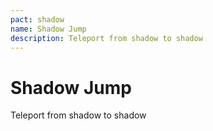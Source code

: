 ```yaml
---
pact: shadow
name: Shadow Jump
description: Teleport from shadow to shadow
---
```


# Shadow Jump

Teleport from shadow to shadow
